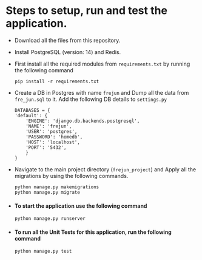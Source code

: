 # Steps to setup, run and test the application.

- Download all the files from this repository.
- Install PostgreSQL (version: 14) and Redis.
- First install all the required modules from ```requirements.txt``` by running the following command
    ```
    pip install -r requirements.txt
    ```
- Create a DB in Postgres with name ```frejun``` and Dump all the data from ```fre_jun.sql``` to it. Add the following DB details to ```settings.py```
    ```
    DATABASES = {
    'default': {
        'ENGINE': 'django.db.backends.postgresql',
        'NAME': 'frejun',
        'USER': 'postgres',
        'PASSWORD': 'homedb',
        'HOST': 'localhost',
        'PORT': '5432',
        }
    }
    ```

- Navigate to the main project directory (```frejun_project```) and Apply all the migrations by using the following commands.
    ```
    python manage.py makemigrations
    python manage.py migrate
    ```
- #### To start the application use the following command
    ```
    python manage.py runserver
    ```
- #### To run all the Unit Tests for this application, run the following command
    ```
    python manage.py test
    ```
